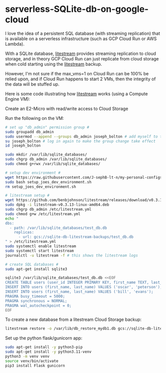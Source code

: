 # serverless-SQLite-db-on-google-cloud

I love the idea of a persistent SQL database (with streaming replication) that is available on a serverless infrastructure (such as GCP Cloud Run or AWS Lambda).

With a SQLite database, [litestream](https://github.com/benbjohnson/litestream) provides streaming replication to cloud storage, and in theory GCP Cloud Run can just replicate from cloud storage when cold starting using the [litestream](https://github.com/benbjohnson/litestream) backup.

However, I'm not sure if the max_vms=1 on Cloud Run can be 100% be relied upon, and if Cloud Run happens to start 2 VMs, then the integrity of the data will be stuffed up.

Here is some code illustrating how [litestream](https://github.com/benbjohnson/litestream) works (using a Compute Engine VM):

Create an E2-Micro with read/write access to Cloud Storage

Run the following on the VM:

```bash
# set up "db_admin" permission group #
sudo groupadd db_admin
sudo usermod --append --groups db_admin joseph_bolton # add myself to the group
su joseph_bolton # log in again to make the group change take effect
id joseph_bolton

sudo mkdir /var/lib/sqlite_databases/
sudo chgrp db_admin /var/lib/sqlite_databases/
sudo chmod g+rwx /var/lib/sqlite_databases/

# setup dev environment #
wget https://raw.githubusercontent.com/J-sephB-lt-n/my-personal-configs/main/setup_joes_dev_environment.sh
sudo bash setup_joes_dev_environment.sh
rm setup_joes_dev_environment.sh

# litestream setup #
wget https://github.com/benbjohnson/litestream/releases/download/v0.3.13/litestream-v0.3.13-linux-amd64.deb
sudo dpkg -i litestream-v0.3.13-linux-amd64.deb
sudo chgrp db_admin /etc/litestream.yml
sudo chmod g+w /etc/litestream.yml
echo "
dbs:
  - path: /var/lib/sqlite_databases/test_db.db
    replicas:
      - url: gcs://sqlite-db-litestream-backups/test_db.db
" > /etc/litestream.yml
sudo systemctl enable litestream
sudo systemctl start litestream
journalctl -u litestream -f # this shows the litestream logs

# create SQL databases #
sudo apt-get install sqlite3

sqlite3 /var/lib/sqlite_databases/test_db.db <<EOF
CREATE TABLE users (user_id INTEGER PRIMARY KEY, first_name TEXT, last_name TEXT);
INSERT INTO users (first_name, last_name) VALUES ('oscar', 'peterson');
INSERT INTO users (first_name, last_name) VALUES ('bill', 'evans');
PRAGMA busy_timeout = 5000;
PRAGMA synchronous = NORMAL;
PRAGMA wal_autocheckpoint = 0;
EOF
```

To create a new database from a litestream Cloud Storage backup:

```bash
litestream restore -o /var/lib/db_restore_mydb1.db gcs://sqlite-db-litestream-backups/test_db.db
```

Set up the python flask/gunicorn app:

```bash
sudo apt-get install -y python3-pip
sudo apt-get install -y python3.11-venv
python3 -m venv venv
source venv/bin/activate
pip3 install Flask gunicorn
```
